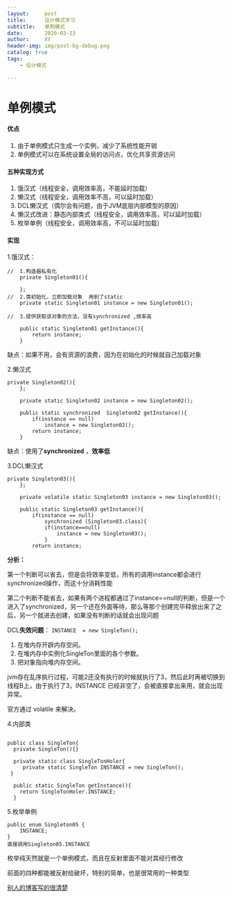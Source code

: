 ```yaml
---
layout:     post
title:      设计模式学习
subtitle:   单例模式
date:       2020-03-23
author:     XY
header-img: img/post-bg-debug.png
catalog: true
tags:   
    - 设计模式

---
```


# 单例模式

#### 优点

1. 由于单例模式只生成一个实例，减少了系统性能开销
2. 单例模式可以在系统设置全局的访问点，优化共享资源访问

#### 五种实现方式

1. 饿汉式（线程安全，调用效率高，不能延时加载）
2. 懒汉式（线程安全，调用效率不高，可以延时加载）
3. DCL懒汉式（偶尔会有问题，由于JVM底层内部模型的原因）
4. 懒汉式改进：静态内部类式（线程安全，调用效率高，可以延时加载）
5. 枚举单例（线程安全，调用效率高，不可以延时加载）

#### 实现

1.饿汉式：

```
//  1.构造器私有化
    private Singleton01(){

    };
//  2.类初始化，立即加载对象  用到了static
    private static Singleton01 instance = new Singleton01();

//  3.提供获取该对象的方法，没有synchronized ,效率高

    public static Singleton01 getInstance(){
        return instance;
    }
```

缺点：如果不用，会有资源的浪费，因为在初始化的时候就自己加载对象

2.懒汉式

```
private Singleton02(){
    };

    private static Singleton02 instance = new Singleton02();

    public static synchronized  Singleton02 getInstance(){
        if(instance == null)
            instance = new Singleton02();
        return instance;
    }
```

缺点：使用了**synchronized**  ，**效率低**

3.DCL懒汉式

```
private Singleton03(){
    };

    private volatile static Singleton03 instance = new Singleton03();
    
    public static Singleton03 getInstance(){
        if(instance == null)     
            synchronized (Singleton03.class){
            if(instance==null)  
                instance = new Singleton03();
            }
        return instance;
```

**分析：**

​	第一个判断可以省去，但是会将效率变低，所有的调用instance都会进行synchronized操作，而这十分消耗性能

​	第二个判断不能省去，如果有两个进程都通过了instance==null的判断，但是一个进入了synchronized，另一个还在外面等待，那么等那个创建完毕释放出来了之后，另一个就进去创建，如果没有判断的话就会出现问题



DCL**失效问题**： `INSTANCE  = new SingleTon();  ` 

1. 在堆内存开辟内存空间。
2. 在堆内存中实例化SingleTon里面的各个参数。
3. 把对象指向堆内存空间。

jvm存在乱序执行过程，可能2还没有执行的时候就执行了3，然后此时再被切换到线程B上，由于执行了3，INSTANCE 已经非空了，会被直接拿出来用，就会出现异常。

官方通过 volatile 来解决。

4.内部类

```

public class SingleTon{
  private SingleTon(){}
 
  private static class SingleTonHoler{
     private static SingleTon INSTANCE = new SingleTon();
 }
 
  public static SingleTon getInstance(){
    return SingleTonHoler.INSTANCE;
  }

```



5.枚举单例

```
public enum Singleton05 {
    INSTANCE;
}
直接调用Singleton05.INSTANCE
```

枚举纯天然就是一个单例模式，而且在反射里面不能对其经行修改

前面的四种都能被反射给破坏，特别的简单，也是很常用的一种类型

[别人的博客写的很清楚]( https://blog.csdn.net/mnb65482/article/details/80458571 )